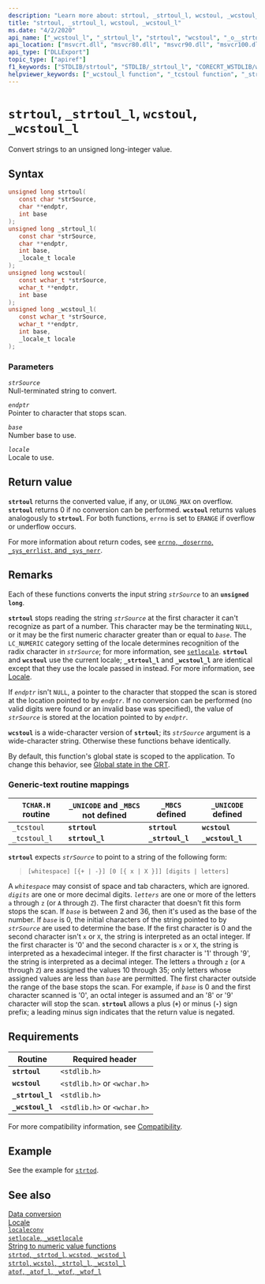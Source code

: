 ```yaml
---
description: "Learn more about: strtoul, _strtoul_l, wcstoul, _wcstoul_l"
title: "strtoul, _strtoul_l, wcstoul, _wcstoul_l"
ms.date: "4/2/2020"
api_name: ["_wcstoul_l", "_strtoul_l", "strtoul", "wcstoul", "_o__strtoul_l", "_o__wcstoul_l", "_o_strtoul", "_o_wcstoul"]
api_location: ["msvcrt.dll", "msvcr80.dll", "msvcr90.dll", "msvcr100.dll", "msvcr100_clr0400.dll", "msvcr110.dll", "msvcr110_clr0400.dll", "msvcr120.dll", "msvcr120_clr0400.dll", "ucrtbase.dll", "api-ms-win-crt-convert-l1-1-0.dll", "ntoskrnl.exe"]
api_type: ["DLLExport"]
topic_type: ["apiref"]
f1_keywords: ["STDLIB/strtoul", "STDLIB/_strtoul_l", "CORECRT_WSTDLIB/wcstoul", "CORECRT_WSTDLIB/_wcstoul_l", "TCHAR/_tcstoul", "TCHAR/_tcstoul_l", "strtoul", "_strtoul_l", "wcstoul", "_wcstoul_l", "_tcstoul", "_tcstoul_l"]
helpviewer_keywords: ["_wcstoul_l function", "_tcstoul function", "_strtoul_l function", "string conversion, to integers", "wcstoul function", "strtoul function", "wcstoul_l function", "strtoul_l function", "tcstoul function"]
---
```

# `strtoul`, `_strtoul_l`, `wcstoul`, `_wcstoul_l`

Convert strings to an unsigned long-integer value.

## Syntax

```C
unsigned long strtoul(
   const char *strSource,
   char **endptr,
   int base
);
unsigned long _strtoul_l(
   const char *strSource,
   char **endptr,
   int base,
   _locale_t locale
);
unsigned long wcstoul(
   const wchar_t *strSource,
   wchar_t **endptr,
   int base
);
unsigned long _wcstoul_l(
   const wchar_t *strSource,
   wchar_t **endptr,
   int base,
   _locale_t locale
);
```

### Parameters

*`strSource`*\
Null-terminated string to convert.

*`endptr`*\
Pointer to character that stops scan.

*`base`*\
Number base to use.

*`locale`*\
Locale to use.

## Return value

**`strtoul`** returns the converted value, if any, or `ULONG_MAX` on overflow. **`strtoul`** returns 0 if no conversion can be performed. **`wcstoul`** returns values analogously to **`strtoul`**. For both functions, `errno` is set to `ERANGE` if overflow or underflow occurs.

For more information about return codes, see [`errno`, `_doserrno`, `_sys_errlist`, and `_sys_nerr`](../errno-doserrno-sys-errlist-and-sys-nerr.md).

## Remarks

Each of these functions converts the input string *`strSource`* to an **`unsigned long`**.

**`strtoul`** stops reading the string *`strSource`* at the first character it can't recognize as part of a number. This character may be the terminating `NULL`, or it may be the first numeric character greater than or equal to *`base`*. The `LC_NUMERIC` category setting of the locale determines recognition of the radix character in *`strSource`*; for more information, see [`setlocale`](setlocale-wsetlocale.md). **`strtoul`** and **`wcstoul`** use the current locale; **`_strtoul_l`** and **`_wcstoul_l`** are identical except that they use the locale passed in instead. For more information, see [Locale](../locale.md).

If *`endptr`* isn't `NULL`, a pointer to the character that stopped the scan is stored at the location pointed to by *`endptr`*. If no conversion can be performed (no valid digits were found or an invalid base was specified), the value of *`strSource`* is stored at the location pointed to by *`endptr`*.

**`wcstoul`** is a wide-character version of **`strtoul`**; its *`strSource`* argument is a wide-character string. Otherwise these functions behave identically.

By default, this function's global state is scoped to the application. To change this behavior, see [Global state in the CRT](../global-state.md).

### Generic-text routine mappings

| `TCHAR.H` routine | `_UNICODE` and `_MBCS` not defined | `_MBCS` defined | `_UNICODE` defined |
|---|---|---|---|
| `_tcstoul` | **`strtoul`** | **`strtoul`** | **`wcstoul`** |
| `_tcstoul_l` | **`strtoul_l`** | **`_strtoul_l`** | **`_wcstoul_l`** |

**`strtoul`** expects *`strSource`* to point to a string of the following form:

> `[whitespace] [{+ | -}] [0 [{ x | X }]] [digits | letters]`

A *`whitespace`* may consist of space and tab characters, which are ignored. *`digits`* are one or more decimal digits. *`letters`* are one or more of the letters `a` through `z` (or `A` through `Z`). The first character that doesn't fit this form stops the scan. If *`base`* is between 2 and 36, then it's used as the base of the number. If *`base`* is 0, the initial characters of the string pointed to by *`strSource`* are used to determine the base. If the first character is 0 and the second character isn't `x` or `X`, the string is interpreted as an octal integer. If the first character is '0' and the second character is `x` or `X`, the string is interpreted as a hexadecimal integer. If the first character is '1' through '9', the string is interpreted as a decimal integer. The letters `a` through `z` (or `A` through `Z`) are assigned the values 10 through 35; only letters whose assigned values are less than *`base`* are permitted. The first character outside the range of the base stops the scan. For example, if *`base`* is 0 and the first character scanned is '0', an octal integer is assumed and an '8' or '9' character will stop the scan. **`strtoul`** allows a plus (**`+`**) or minus (**`-`**) sign prefix; a leading minus sign indicates that the return value is negated.

## Requirements

| Routine | Required header |
|---|---|
| **`strtoul`** | `<stdlib.h>` |
| **`wcstoul`** | `<stdlib.h>` or `<wchar.h>` |
| **`_strtoul_l`** | `<stdlib.h>` |
| **`_wcstoul_l`** | `<stdlib.h>` or `<wchar.h>` |

For more compatibility information, see [Compatibility](../compatibility.md).

## Example

See the example for [`strtod`](strtod-strtod-l-wcstod-wcstod-l.md).

## See also

[Data conversion](../data-conversion.md)\
[Locale](../locale.md)\
[`localeconv`](localeconv.md)\
[`setlocale`, `_wsetlocale`](setlocale-wsetlocale.md)\
[String to numeric value functions](../string-to-numeric-value-functions.md)\
[`strtod`, `_strtod_l`, `wcstod`, `_wcstod_l`](strtod-strtod-l-wcstod-wcstod-l.md)\
[`strtol`, `wcstol`, `_strtol_l`, `_wcstol_l`](strtol-wcstol-strtol-l-wcstol-l.md)\
[`atof`, `_atof_l`, `_wtof`, `_wtof_l`](atof-atof-l-wtof-wtof-l.md)
